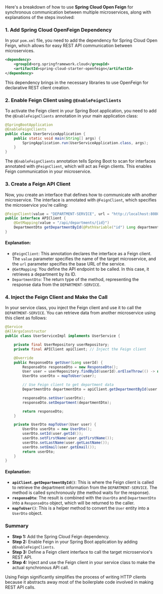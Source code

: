 Here's a breakdown of how to use **Spring Cloud Open Feign** for synchronous communication between multiple microservices, along with explanations of the steps involved:

### 1. **Add Spring Cloud OpenFeign Dependency**
In your `pom.xml` file, you need to add the dependency for Spring Cloud Open Feign, which allows for easy REST API communication between microservices.

```xml
<dependency>
    <groupId>org.springframework.cloud</groupId>
    <artifactId>spring-cloud-starter-openfeign</artifactId>
</dependency>
```
This dependency brings in the necessary libraries to use OpenFeign for declarative REST client creation.

### 2. **Enable Feign Client using `@EnableFeignClients`**
To activate the Feign client in your Spring Boot application, you need to add the `@EnableFeignClients` annotation in your main application class:

```java
@SpringBootApplication
@EnableFeignClients
public class UserServiceApplication {
    public static void main(String[] args) {
        SpringApplication.run(UserServiceApplication.class, args);
    }
}
```
The `@EnableFeignClients` annotation tells Spring Boot to scan for interfaces annotated with `@FeignClient`, which will act as Feign clients. This enables Feign communication in your microservice.

### 3. **Create a Feign API Client**
Now, you create an interface that defines how to communicate with another microservice. The interface is annotated with `@FeignClient`, which specifies the microservice you're calling:

```java
@FeignClient(value = "DEPARTMENT-SERVICE", url = "http://localhost:8080")
public interface APIClient {
    @GetMapping(value = "/api/departments/{id}")
    DepartmentDto getDepartmentById(@PathVariable("id") Long departmentId);
}
```
#### Explanation:
- `@FeignClient`: This annotation declares the interface as a Feign client. The `value` parameter specifies the name of the target microservice, and the `url` parameter specifies the base URL of the service.
- `@GetMapping`: You define the API endpoint to be called. In this case, it retrieves a department by its ID.
- `DepartmentDto`: The return type of the method, representing the response data from the `DEPARTMENT-SERVICE`.

### 4. **Inject the Feign Client and Make the Call**
In your service class, you inject the Feign client and use it to call the `DEPARTMENT-SERVICE`. You can retrieve data from another microservice using this client as follows:

```java
@Service
@AllArgsConstructor
public class UserServiceImpl implements UserService {

    private final UserRepository userRepository;
    private final APIClient apiClient; // Inject the Feign client

    @Override
    public ResponseDto getUser(Long userId) {
        ResponseDto responseDto = new ResponseDto();
        User user = userRepository.findById(userId).orElseThrow(() -> new ResourceNotFoundException("User not found"));
        UserDto userDto = mapToUser(user);

        // Use Feign client to get department data
        DepartmentDto departmentDto = apiClient.getDepartmentById(user.getDepartmentId());

        responseDto.setUser(userDto);
        responseDto.setDepartment(departmentDto);

        return responseDto;
    }

    private UserDto mapToUser(User user) {
        UserDto userDto = new UserDto();
        userDto.setId(user.getId());
        userDto.setFirstName(user.getFirstName());
        userDto.setLastName(user.getLastName());
        userDto.setEmail(user.getEmail());
        return userDto;
    }
}
```
#### Explanation:
- **`apiClient.getDepartmentById()`**: This is where the Feign client is called to retrieve the department information from the `DEPARTMENT-SERVICE`. The method is called synchronously (the method waits for the response).
- **`responseDto`**: The result is combined with the `UserDto` and `DepartmentDto` into a `ResponseDto` object, which will be returned to the caller.
- **`mapToUser()`**: This is a helper method to convert the `User` entity into a `UserDto` object.

### Summary
- **Step 1:** Add the Spring Cloud Feign dependency.
- **Step 2:** Enable Feign in your Spring Boot application by adding `@EnableFeignClients`.
- **Step 3:** Define a Feign client interface to call the target microservice's REST API.
- **Step 4:** Inject and use the Feign client in your service class to make the actual synchronous API call.

Using Feign significantly simplifies the process of writing HTTP clients because it abstracts away most of the boilerplate code involved in making REST API calls.